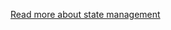 [Read more about state management](https://www.notion.so/redmindab/React-Coding-Standards-0daf2b14b0bf4c8c92f27d76d9994932#db6ebf7b5b394f1cab91b1772549dad7)
